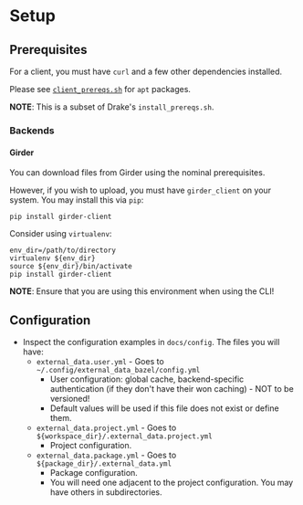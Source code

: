 # Setup

## Prerequisites

For a client, you must have `curl` and a few other dependencies installed.

Please see [`client_prereqs.sh`](../test/backends/girder/docker/client_prereqs.sh) for `apt` packages.

**NOTE**: This is a subset of Drake's `install_prereqs.sh`.

### Backends

#### Girder

You can download files from Girder using the nominal prerequisites.

However, if you wish to upload, you must have `girder_client` on your system. You may install this via `pip`:

    pip install girder-client

Consider using `virtualenv`:

    env_dir=/path/to/directory
    virtualenv ${env_dir}
    source ${env_dir}/bin/activate
    pip install girder-client

**NOTE**: Ensure that you are using this environment when using the CLI!

## Configuration

* Inspect the configuration examples in `docs/config`. The files you will have:
    * `external_data.user.yml` - Goes to `~/.config/external_data_bazel/config.yml`
        * User configuration: global cache, backend-specific authentication (if they don't have their won caching) - NOT to be versioned!
        * Default values will be used if this file does not exist or define them.
    * `external_data.project.yml` - Goes to `${workspace_dir}/.external_data.project.yml`
        * Project configuration.
    * `external_data.package.yml` - Goes to `${package_dir}/.external_data.yml`
        * Package configuration.
        * You will need one adjacent to the project configuration. You may have others in subdirectories.
